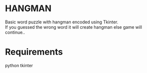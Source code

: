 # HANGMAN
Basic word puzzle with hangman encoded using Tkinter.<br>
If you guessed the wrong word it will create hangman else game will continue..

# Requirements
python
tkinter
